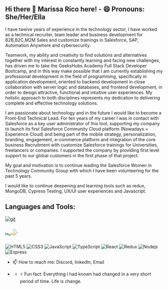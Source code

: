 ## Hi there 👋 Marissa Rico here!   - 😄 Pronouns: She/Her/Ella

<div> 
I have twelve years of experience in the technology sector, I have worked as a technical recruiter, team leader and business development for B2B,B2C,M2M Sales and customize trainings in Salesforce, SAP, Automation Anywhere and cybersecurity. 

 Teamwork, my ability and creativity to find solutions and alternatives together with my interest in constantly learning and facing new challenges, has driven me to take the GeeksHubs Academy Full Stack Developer Bootcamp, and in this way make possible that I am currently establishing my professional development in the field of programming, specifically in application development, oriented to backend development in close collaboration with server logic and databases, and frontend development, in order to design attractive, functional and intuitive user experiences. My holistic approach to both disciplines represents my dedication to delivering complete and effective technology solutions.  
 
I am passionate about technology and in the future I would like to become a Front-End Technical Lead. For  ten years of my career I was in contact with Salesforce as a key user administrator of this tool, supporting my company to launch its first Salesforce Community Cloud platform (Nowadays = Experience Cloud)  and being part of the mobile strategy, personalization, branding, engagement, e-commerce platform and integration of the core business Recruitment with customize Salesforce trainings for Universities, freelancers or companies. I supported the company by providing first level support to our global customers in the first phase of that project. 

<p> My goal and motivation is to continue leading the Salesforce Women in Technology Community Group with which I have been  volunteering for the past 5 years. </p> 


 I would like to continue deepening and learning tools such as redux, MongoDB, Cypress Testing, UX/UI user experiences and Javascript.
</div>

<h2 style="text-align: left;"> Languages and Tools:  </h2>

<a href="https://git-scm.com/" target="_blank" rel="noreferrer"> <img src="https://www.vectorlogo.zone/logos/git-scm/git-scm-icon.svg" alt="git" width="40" height="40"/> </a>

<a href="https://www.mysql.com/" target="_blank" rel="noreferrer"> <img src="https://raw.githubusercontent.com/devicons/devicon/master/icons/mysql/mysql-original-wordmark.svg" alt="mysql" width="40" height="40"/> </a>

![HTML5](https://img.shields.io/badge/-HTML5-E34F26?style=flat&logo=html5&logoColor=white) 
![CSS3](https://img.shields.io/badge/-CSS3-1572B6?style=flat&logo=css) 
![JavaScript](https://img.shields.io/badge/-JavaScript-black?style=flat&logo=javascript)
![TypeScript](https://img.shields.io/badge/-TypeScript-black?style=flat&logo=TypeScript)
![React](https://img.shields.io/badge/-React-black?style=flat&logo=react)
![Redux](https://img.shields.io/badge/-Redux-black?style=flat&logo=redux)
![Nodejs](https://img.shields.io/badge/-Nodejs-green?style=flat&logo=Node.js)
![Express](https://img.shields.io/badge/-Express-green?style=flat&logo=Express)



- 📫 How to reach me:  Discord, linkedIn, Email
  

- - ⚡ Fun fact: Everything I had known had changed in a very short period of time. Life is change.

<!--
**Maricode-40/Maricode-40** is a ✨ _special_ ✨ repository because its `README.md` (this file) appears on your GitHub profile.

Here are some ideas to get you started:

- 🔭 I’m currently working on ...
- 🌱 I’m currently learning ...
- 👯 I’m looking to collaborate on ...
- 🤔 I’m looking for help with ...
- 💬 Ask me about ...
- 📫 How to reach me: ...
- 😄 Pronouns: ...
- ⚡ Fun fact: ...
-->
